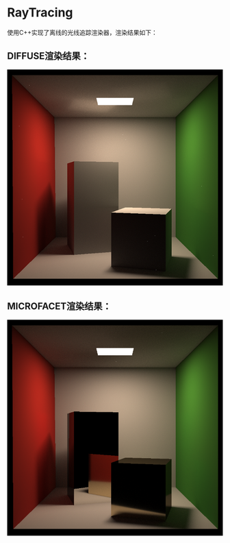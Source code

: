 # RayTracing
使用C++实现了离线的光线追踪渲染器，渲染结果如下：
## DIFFUSE渲染结果：
![](https://github.com/BestBlade/RayTracing/blob/main/CornellBox_DIFFUSE_SPP2048.png "CornellBox_DIFFUSE_SPP2048")  
## MICROFACET渲染结果：
![](https://github.com/BestBlade/RayTracing/blob/main/CornellBox_MICROFACET_SPP1024.png "CornellBox_MICROFACET_SPP1024")  
